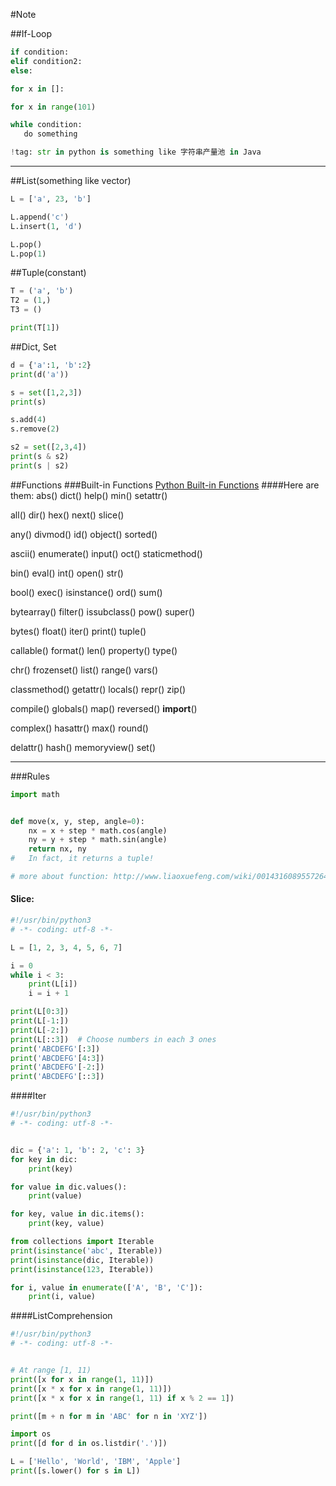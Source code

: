 #Note

##If-Loop
```python
if condition:
elif condition2:
else:

for x in []:

for x in range(101)

while condition:
   do something

!tag: str in python is something like 字符串产量池 in Java
```
---

##List(something like vector)
```python
L = ['a', 23, 'b']

L.append('c')
L.insert(1, 'd')

L.pop()
L.pop(1)
```

##Tuple(constant)
```python
T = ('a', 'b')
T2 = (1,)
T3 = ()

print(T[1])
```
##Dict, Set
```python
d = {'a':1, 'b':2}
print(d('a'))

s = set([1,2,3])
print(s)

s.add(4)
s.remove(2)

s2 = set([2,3,4])
print(s & s2)
print(s | s2)
```

##Functions
###Built-in Functions
[Python Built-in Functions](https://docs.python.org/3/library/functions.html#object)
####Here are them:
abs()	dict()	help()	min()	setattr()

all()	dir()	hex()	next()	slice()

any()	divmod()	id()	object()	sorted()

ascii()	enumerate()	input()	oct()	staticmethod()

bin()	eval()	int()	open()	str()

bool()	exec()	isinstance()	ord()	sum()

bytearray()	filter()	issubclass()	pow()	super()

bytes()	float()	iter()	print()	tuple()

callable()	format()	len()	property()	type()

chr()	frozenset()	list()	range()	vars()

classmethod()	getattr()	locals()	repr()	zip()

compile()	globals()	map()	reversed()	__import__()

complex()	hasattr()	max()	round()

delattr()	hash()	memoryview()	set()

---
###Rules
```python
import math


def move(x, y, step, angle=0):
	nx = x + step * math.cos(angle)
	ny = y + step * math.sin(angle)
	return nx, ny
#	In fact, it returns a tuple!

# more about function: http://www.liaoxuefeng.com/wiki/0014316089557264a6b348958f449949df42a6d3a2e542c000/001431752945034eb82ac80a3e64b9bb4929b16eeed1eb9000
```

#### Slice:
```python
#!/usr/bin/python3
# -*- coding: utf-8 -*-

L = [1, 2, 3, 4, 5, 6, 7]

i = 0
while i < 3:
    print(L[i])
    i = i + 1

print(L[0:3])
print(L[-1:])
print(L[-2:])
print(L[::3])  # Choose numbers in each 3 ones
print('ABCDEFG'[:3])
print('ABCDEFG'[4:3])
print('ABCDEFG'[-2:])
print('ABCDEFG'[::3])
```

####Iter
```python
#!/usr/bin/python3
# -*- coding: utf-8 -*-


dic = {'a': 1, 'b': 2, 'c': 3}
for key in dic:
    print(key)

for value in dic.values():
    print(value)

for key, value in dic.items():
    print(key, value)

from collections import Iterable
print(isinstance('abc', Iterable))
print(isinstance(dic, Iterable))
print(isinstance(123, Iterable))

for i, value in enumerate(['A', 'B', 'C']):
    print(i, value)
```

####ListComprehension
```python
#!/usr/bin/python3
# -*- coding: utf-8 -*-


# At range [1, 11)
print([x for x in range(1, 11)])
print([x * x for x in range(1, 11)])
print([x * x for x in range(1, 11) if x % 2 == 1])

print([m + n for m in 'ABC' for n in 'XYZ'])

import os
print([d for d in os.listdir('.')])

L = ['Hello', 'World', 'IBM', 'Apple']
print([s.lower() for s in L])
```
